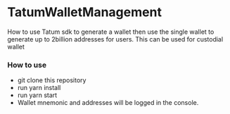 # TatumWalletManagement

How to use Tatum sdk to generate a wallet then use the single wallet to generate up to 2billion addresses for users. This can be used for custodial wallet

### How to use

- git clone this repository
- run yarn install
- run yarn start
- Wallet mnemonic and addresses will be logged in the console.
